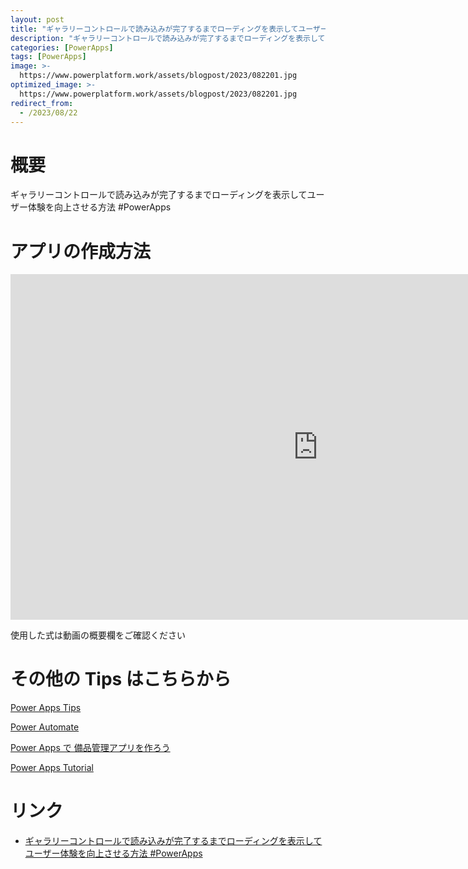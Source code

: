 ```yaml
---
layout: post
title: "ギャラリーコントロールで読み込みが完了するまでローディングを表示してユーザー体験を向上させる方法 #PowerApps"
description: "ギャラリーコントロールで読み込みが完了するまでローディングを表示してユーザー体験を向上させる方法 #PowerAppsを動画で分かりやすく解説"
categories: [PowerApps]
tags: [PowerApps]
image: >-
  https://www.powerplatform.work/assets/blogpost/2023/082201.jpg
optimized_image: >-
  https://www.powerplatform.work/assets/blogpost/2023/082201.jpg
redirect_from:
  - /2023/08/22
---
```



#  概要

ギャラリーコントロールで読み込みが完了するまでローディングを表示してユーザー体験を向上させる方法 #PowerApps


# アプリの作成方法

<iframe width="983" height="553" src="https://www.youtube.com/embed/QaIKxkdOc9k" title="YouTube video player" frameborder="0" allow="accelerometer; autoplay; clipboard-write; encrypted-media; gyroscope; picture-in-picture" allowfullscreen></iframe>


使用した式は動画の概要欄をご確認ください


# その他の Tips はこちらから

[Power Apps Tips](https://www.youtube.com/watch?v=VrAQf3JQ7yM&list=PLVhFi1fb3DqakSLVMn22DDcySXh9jtzi- )


[Power Automate](https://www.youtube.com/watch?v=-YnJYT0ASEM&list=PLVhFi1fb3Dqbzic6GieqnLFgD3aTj-eHA)


[Power Apps で 備品管理アプリを作ろう](https://www.youtube.com/playlist?list=PLVhFi1fb3DqZM3HKb8Hea6XEL96990Fyn)


[Power Apps Tutorial](https://www.youtube.com/playlist?list=PLVhFi1fb3DqalxpL974VvAJvV4iWoSbe_)


# リンク


- [ギャラリーコントロールで読み込みが完了するまでローディングを表示してユーザー体験を向上させる方法 #PowerApps](https://www.youtube.com/watch?v=QaIKxkdOc9k)


